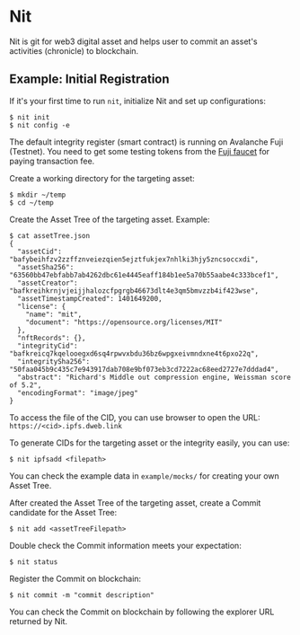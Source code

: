 # Nit

Nit is git for web3 digital asset and helps user to commit an asset's activities (chronicle) to blockchain.

## Example: Initial Registration

If it's your first time to run `nit`, initialize Nit and set up configurations:

```
$ nit init
$ nit config -e
```

The default integrity register (smart contract) is running on Avalanche Fuji (Testnet). You need to get some testing tokens from the [Fuji faucet](https://faucet.avax-test.network) for paying transaction fee.

Create a working directory for the targeting asset:

```
$ mkdir ~/temp
$ cd ~/temp
```

Create the Asset Tree of the targeting asset. Example:

```
$ cat assetTree.json
{
  "assetCid": "bafybeihfzv2zzffznveiezqien5ejztfukjex7nhlki3hjy5zncsoccxdi",
  "assetSha256": "63560bb47ebfabb7ab4262dbc61e4445eaff184b1ee5a70b55aabe4c333bcef1",
  "assetCreator": "bafkreihkrnjvjeijjhalozcfpgrgb46673dlt4e3qm5bmvzzb4if423wse",
  "assetTimestampCreated": 1401649200,
  "license": {
    "name": "mit",
    "document": "https://opensource.org/licenses/MIT"
  },
  "nftRecords": {},
  "integrityCid": "bafkreicq7kqelooegxd6sq4rpwvxbdu36bz6wpgxeivmndxne4t6pxo22q",
  "integritySha256": "50faa045b9c435c7e943917dab708e9bf073eb3cd7222ac68eed2727e7dddad4",
  "abstract": "Richard's Middle out compression engine, Weissman score of 5.2",
  "encodingFormat": "image/jpeg"
}
```

To access the file of the CID, you can use browser to open the URL: `https://<cid>.ipfs.dweb.link`

To generate CIDs for the targeting asset or the integrity easily, you can use:

```
$ nit ipfsadd <filepath>
```

You can check the example data in `example/mocks/` for creating your own Asset Tree.

After created the Asset Tree of the targeting asset, create a Commit candidate for the Asset Tree:

```
$ nit add <assetTreeFilepath>
```

Double check the Commit information meets your expectation:

```
$ nit status
```

Register the Commit on blockchain:

```
$ nit commit -m "commit description"
```

You can check the Commit on blockchain by following the explorer URL returned by Nit.
